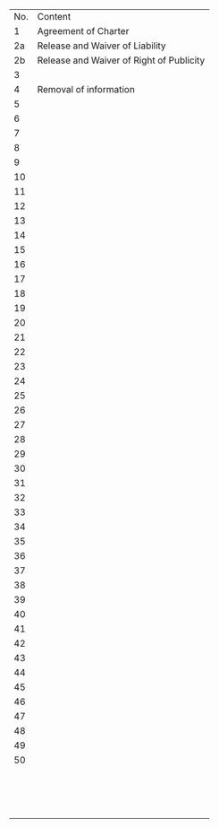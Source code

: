 <table>
  <tr>
    <td>No.
    <td>Content
  <tr>
    <td>1
    <td>Agreement of Charter
  <tr>
    <td>2a
    <td>Release and Waiver of Liability
  <tr>
    <td>2b
    <td>Release and Waiver of Right of Publicity
  <tr>
    <td>3
    <td>
  <tr>
    <td>4
    <td>Removal of information
  <tr>
    <td>5
    <td>
  <tr>
    <td>6
    <td>
  <tr>
    <td>7
    <td>
  <tr>
    <td>8
    <td>
  <tr>
    <td>9
    <td>
  <tr>
    <td>10
    <td>
  <tr>
    <td>11
    <td>
  <tr>
    <td>12
    <td>
  <tr>
    <td>13
    <td>
  <tr>
    <td>14
    <td>
  <tr>
    <td>15
    <td>
  <tr>
    <td>16
    <td>
  <tr>
    <td>17
    <td>
  <tr>
    <td>18
    <td>
  <tr>
    <td>19
    <td>
  <tr>
    <td>20
    <td>
  <tr>
    <td>21
    <td>
  <tr>
    <td>22
    <td>
  <tr>
    <td>23
    <td>
  <tr>
    <td>24
    <td>
  <tr>
    <td>25
    <td>
  <tr>
    <td>26
    <td>
  <tr>
    <td>27
    <td>
  <tr>
    <td>28
    <td>
  <tr>
    <td>29
    <td>
  <tr>
    <td>30
    <td>
  <tr>
    <td>31
    <td>
  <tr>
    <td>32
    <td>
  <tr>
    <td>33
    <td>
  <tr>
    <td>34
    <td>
  <tr>
    <td>35
    <td>
  <tr>
    <td>36
    <td>
  <tr>
    <td>37
    <td>
  <tr>
    <td>38
    <td>
  <tr>
    <td>39
    <td>
  <tr>
    <td>40
    <td>
  <tr>
    <td>41
    <td>
  <tr>
    <td>42
    <td>
  <tr>
    <td>43
    <td>
  <tr>
    <td>44
    <td>
  <tr>
    <td>45
    <td>
  <tr>
    <td>46
    <td>
  <tr>
    <td>47
    <td>
  <tr>
    <td>48
    <td>
  <tr>
    <td>49
    <td>
  <tr>
    <td>50
    <td>
  <tr>
    <td>
    <td>
  <tr>
    <td>
    <td>
  <tr>
    <td>
    <td>
  <tr>
    <td>
    <td>
  <tr>
    <td>
    <td>
  <tr>
    <td>
    <td>
  <tr>
    <td>
    <td>
  <tr>
    <td>
    <td>
  <tr>
    <td>
    <td>
  <tr>
    <td>
    <td>
  <tr>
    <td>
    <td>
  <tr>
    <td>
    <td>
  <tr>
    <td>
    <td>
  <tr>
    <td>
    <td>
  <tr>
    <td>
    <td>
  
